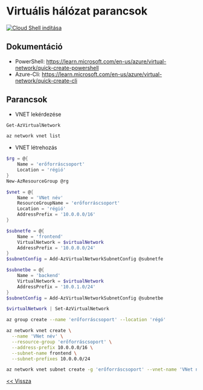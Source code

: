 # Virtuális hálózat parancsok

[![Cloud Shell indítása](https://learn.microsoft.com/azure/cloud-shell/media/embed-cloud-shell/launch-cloud-shell-1.png)](https://shell.azure.com)
## Dokumentáció

- PowerShell: https://learn.microsoft.com/en-us/azure/virtual-network/quick-create-powershell
- Azure-Cli: https://learn.microsoft.com/en-us/azure/virtual-network/quick-create-cli

## Parancsok

- VNET lekérdezése

```powershell
Get-AzVirtualNetwork
```

```bash
az network vnet list
```

- VNET létrehozás

```powershell
$rg = @{
    Name = 'erőforráscsoport'
    Location = 'régió'
}
New-AzResourceGroup @rg

$vnet = @{
    Name = 'VNet név'
    ResourceGroupName = 'erőforráscsoport'
    Location = 'régió'
    AddressPrefix = '10.0.0.0/16'
}

$subnetfe = @{
    Name = 'frontend'
    VirtualNetwork = $virtualNetwork
    AddressPrefix = '10.0.0.0/24'
}
$subnetConfig = Add-AzVirtualNetworkSubnetConfig @subnetfe

$subnetbe = @{
    Name = 'backend'
    VirtualNetwork = $virtualNetwork
    AddressPrefix = '10.0.1.0/24'
}
$subnetConfig = Add-AzVirtualNetworkSubnetConfig @subnetbe

$virtualNetwork | Set-AzVirtualNetwork
```

```bash
az group create --name 'erőforráscsoport' --location 'régó'

az network vnet create \
  --name 'VNet név' \
  --resource-group 'erőforráscsoport' \
  --address-prefix 10.0.0.0/16 \
  --subnet-name frontend \
  --subnet-prefixes 10.0.0.0/24

az network vnet subnet create -g 'erőforráscsoport' --vnet-name 'VNet név' -n backend --address-prefixes 10.0.1.0/24
```

[<< Vissza](README.md)
